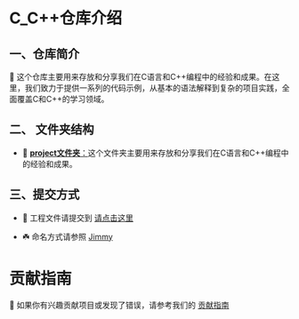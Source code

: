 # C_C++仓库介绍

## 一、仓库简介
📢 这个仓库主要用来存放和分享我们在C语言和C++编程中的经验和成果。在这里，我们致力于提供一系列的代码示例，从基本的语法解释到复杂的项目实践，全面覆盖C和C++的学习领域。

## 二、 文件夹结构

* 📂 [**project文件夹**：](./project/README.md)这个文件夹主要用来存放和分享我们在C语言和C++编程中的经验和成果。

## 三、提交方式

- 🌟 工程文件请提交到 [请点击这里](./project/README.md)

- ☘️ 命名方式请参照 [Jimmy](./project/Jimmy/)


# 贡献指南

📖 如果你有兴趣贡献项目或发现了错误，请参考我们的 [贡献指南](./CONTRIBUTING.md)
